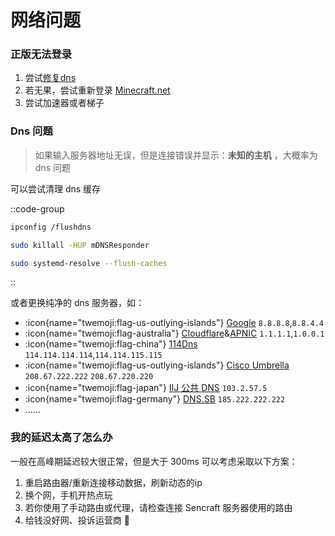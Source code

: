 # 网络问题

### 正版无法登录

1. 尝试[修复dns](#dns-问题)
2. 若无果，尝试重新登录 [Minecraft.net](https://www.minecraft.net/en-us/login?return_url=https%3A%2F%2Fwww.minecraft.net%2Fen-us%2Fmsaprofile)
3. 尝试加速器或者梯子

### Dns 问题

> 如果输入服务器地址无误，但是连接错误并显示：**未知的主机** ，大概率为 dns 问题

可以尝试清理 dns 缓存

::code-group
```bash [PowerShell]
ipconfig /flushdns

```

```bash [Mac OS]
sudo killall -HUP mDNSResponder

```

```bash [Linux]
sudo systemd-resolve --flush-caches

```
::

或者更换纯净的 dns 服务器，如：
- :icon{name="twemoji:flag-us-outlying-islands"} [Google](https://dns.google) `8.8.8.8`,`8.8.4.4`
- :icon{name="twemoji:flag-australia"} [Cloudflare](https://one.one.one.one)&[APNIC](https://www.apnic.net/) `1.1.1.1`,`1.0.0.1` 
- :icon{name="twemoji:flag-china"} [114Dns ](https://www.114dns.com/) `114.114.114.114`,`114.114.115.115`
- :icon{name="twemoji:flag-us-outlying-islands"} [Cisco Umbrella](https://umbrella.cisco.com/products/recursive-dns-services) `208.67.222.222` `208.67.220.220`
- :icon{name="twemoji:flag-japan"} [IIJ 公共 DNS](https://public.dns.iij.jp/) `103.2.57.5` 
- :icon{name="twemoji:flag-germany"} [DNS.SB](https://dns.sb/) `185.222.222.222`
- ......


### 我的延迟太高了怎么办

一般在高峰期延迟较大很正常，但是大于 300ms 可以考虑采取以下方案：

1. 重启路由器/重新连接移动数据，刷新动态的ip
2. 换个网，手机开热点玩
3. 若你使用了手动路由或代理，请检查连接 Sencraft 服务器使用的路由
4. 给钱没好网、投诉运营商 👻